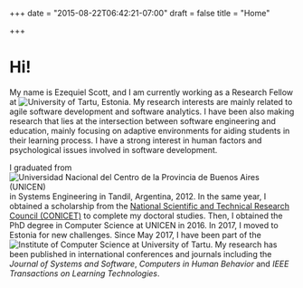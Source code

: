 +++
date = "2015-08-22T06:42:21-07:00"
draft = false
title = "Home"

+++

# Hi!

My name is Ezequiel Scott, and I am currently working as a Research Fellow at ![University of Tartu](https://www.ut.ee/en), Estonia. My research interests are mainly related to agile software development and software analytics. I have been also making research that lies at the intersection between software engineering and education, mainly focusing on adaptive environments for aiding students in their learning process. I have a strong interest in human factors and psychological issues involved in software development. 

I graduated from ![Universidad Nacional del Centro de la Provincia de Buenos Aires (UNICEN)](https://www.unicen.edu.ar/) in Systems Engineering in Tandil, Argentina, 2012. In the same year, I obtained a scholarship from the [National Scientific and Technical Research Council (CONICET)](http://www.conicet.gov.ar/?lan=en) to complete my doctoral studies. Then, I obtained the PhD degree in Computer Science at UNICEN in 2016. 
In 2017, I moved to Estonia for new challenges. Since May 2017, I have been part of the ![Institute of Computer Science](https://www.cs.ut.ee/en) at University of Tartu. My research has been published in international conferences and journals including the *Journal of Systems and Software*, *Computers in Human Behavior* and *IEEE Transactions on Learning Technologies*.

